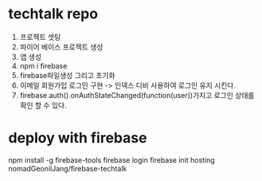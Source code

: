 # techtalk repo
1. 프로젝트 셋팅
2. 파이어 베이스 프로젝트 생성
3. 앱 생성
4. npm i firebase
5. firebase파일생성 그리고 초기화
6. 이메일 회원가입 로그인 구현 -> 인덱스 디비 사용하여 로그인 유지 시킨다.
7. firebase.auth().onAuthStateChanged(function(user))가지고 로그인 상태를 확인 할 수 있다.

# deploy with firebase
npm install -g firebase-tools
firebase login
firebase init hosting
nomadGeonilJang/firebase-techtalk
